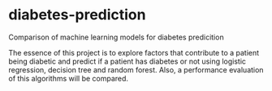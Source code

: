# diabetes-prediction
Comparison of machine learning models for diabetes predicition

The essence of this project is to explore factors that contribute to a patient being diabetic and predict if a patient has diabetes or not using logistic regression, decision tree and random forest.  Also, a performance evaluation of this algorithms will be compared.
